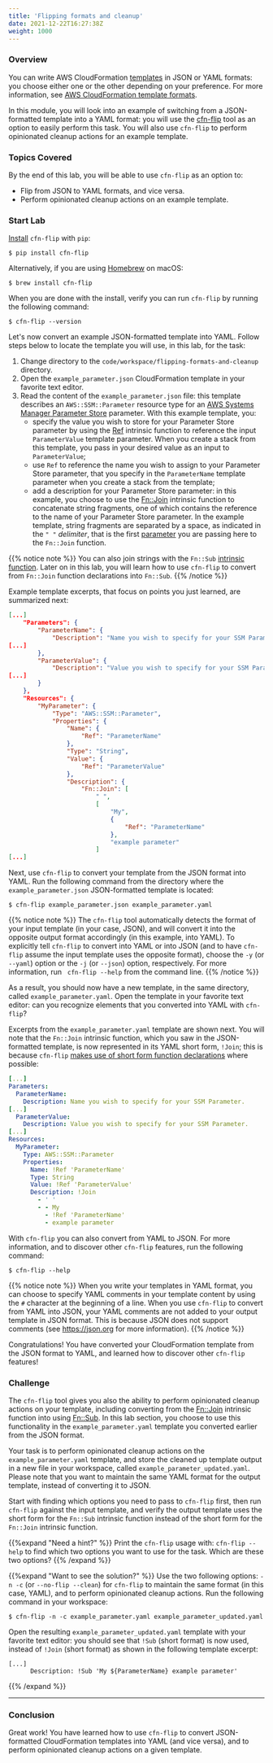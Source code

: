 ```yaml
---
title: 'Flipping formats and cleanup'
date: 2021-12-22T16:27:38Z
weight: 1000
---
```


### Overview
You can write AWS CloudFormation [templates](https://docs.aws.amazon.com/AWSCloudFormation/latest/UserGuide/template-formats.html) in JSON or YAML formats: you choose either one or the other depending on your preference. For more information, see [AWS CloudFormation template formats](https://docs.aws.amazon.com/AWSCloudFormation/latest/UserGuide/template-formats.html).

In this module, you will look into an example of switching from a JSON-formatted template into a YAML format: you will use the [cfn-flip](https://github.com/awslabs/aws-cfn-template-flip) tool as an option to easily perform this task. You will also use `cfn-flip` to perform opinionated cleanup actions for an example template.

### Topics Covered
By the end of this lab, you will be able to use `cfn-flip` as an option to:

* Flip from JSON to YAML formats, and vice versa.
* Perform opinionated cleanup actions on an example template.

### Start Lab
[Install](https://github.com/awslabs/aws-cfn-template-flip#installation) `cfn-flip` with `pip`:

```shell
$ pip install cfn-flip
```

Alternatively, if you are using [Homebrew](https://brew.sh/) on macOS:

```shell
$ brew install cfn-flip
```

When you are done with the install, verify you can run `cfn-flip` by running the following command:

```shell
$ cfn-flip --version
```

Let's now convert an example JSON-formatted template into YAML. Follow steps below to locate the template you will use, in this lab, for the task:
1. Change directory to the `code/workspace/flipping-formats-and-cleanup` directory.
2. Open the `example_parameter.json` CloudFormation template in your favorite text editor.
3. Read the content of the `example_parameter.json` file: this template describes an `AWS::SSM::Parameter` resource type for an [AWS Systems Manager Parameter Store](https://docs.aws.amazon.com/systems-manager/latest/userguide/systems-manager-parameter-store.html) parameter. With this example template, you:
      - specify the value you wish to store for your Parameter Store parameter by using the [Ref](https://docs.aws.amazon.com/AWSCloudFormation/latest/UserGuide/intrinsic-function-reference-ref.html) intrinsic function to reference the input `ParameterValue` template parameter. When you create a stack from this template, you pass in your desired value as an input to `ParameterValue`;
      - use `Ref` to reference the name you wish to assign to your Parameter Store parameter, that you specify in the `ParameterName` template parameter when you create a stack from the template;
      - add a description for your Parameter Store parameter: in this example, you choose to use the [Fn::Join](https://docs.aws.amazon.com/AWSCloudFormation/latest/UserGuide/intrinsic-function-reference-join.html) intrinsic function to concatenate string fragments, one of which contains the reference to the name of your Parameter Store parameter. In the example template, string fragments are separated by a space, as indicated in the `" "` _delimiter_, that is the first [parameter](https://docs.aws.amazon.com/AWSCloudFormation/latest/UserGuide/intrinsic-function-reference-join.html#intrinsic-function-reference-join-parameters) you are passing here to the `Fn::Join` function.

{{% notice note %}}
You can also join strings with the `Fn::Sub` [intrinsic function](https://docs.aws.amazon.com/AWSCloudFormation/latest/UserGuide/intrinsic-function-reference-sub.html). Later on in this lab, you will learn how to use `cfn-flip` to convert from `Fn::Join` function declarations into `Fn::Sub`.
{{% /notice %}}

Example template excerpts, that focus on points you just learned, are summarized next:

```json
[...]
    "Parameters": {
        "ParameterName": {
            "Description": "Name you wish to specify for your SSM Parameter.",
[...]
        },
        "ParameterValue": {
            "Description": "Value you wish to specify for your SSM Parameter.",
[...]
        }
    },
    "Resources": {
        "MyParameter": {
            "Type": "AWS::SSM::Parameter",
            "Properties": {
                "Name": {
                    "Ref": "ParameterName"
                },
                "Type": "String",
                "Value": {
                    "Ref": "ParameterValue"
                },
                "Description": {
                    "Fn::Join": [
                        " ",
                        [
                            "My",
                            {
                                "Ref": "ParameterName"
                            },
                            "example parameter"
                        ]
[...]
```

Next, use `cfn-flip` to convert your template from the JSON format into YAML. Run the following command from the directory where the `example_parameter.json` JSON-formatted template is located:

```shell
$ cfn-flip example_parameter.json example_parameter.yaml
```

{{% notice note %}}
The `cfn-flip` tool automatically detects the format of your input template (in your case, JSON), and will convert it into the opposite output format accordingly (in this example, into YAML). To explicitly tell `cfn-flip` to convert into YAML or into JSON (and to have `cfn-flip` assume the input template uses the opposite format), choose the `-y` (or `--yaml`) option or the `-j` (or `--json`) option, respectively. For more information, run ` cfn-flip --help` from the command line.
{{% /notice %}}

As a result, you should now have a new template, in the same directory, called `example_parameter.yaml`. Open the template in your favorite text editor: can you recognize elements that you converted into YAML with `cfn-flip`?

Excerpts from the `example_parameter.yaml` template are shown next. You will note that the `Fn::Join` intrinsic function, which you saw in the JSON-formatted template, is now represented in its YAML short form, `!Join`; this is because `cfn-flip` [makes use of short form function declarations](https://github.com/awslabs/aws-cfn-template-flip#about) where possible:

```yaml
[...]
Parameters:
  ParameterName:
    Description: Name you wish to specify for your SSM Parameter.
[...]
  ParameterValue:
    Description: Value you wish to specify for your SSM Parameter.
[...]
Resources:
  MyParameter:
    Type: AWS::SSM::Parameter
    Properties:
      Name: !Ref 'ParameterName'
      Type: String
      Value: !Ref 'ParameterValue'
      Description: !Join
        - ' '
        - - My
          - !Ref 'ParameterName'
          - example parameter
```

With `cfn-flip` you can also convert from YAML to JSON. For more information, and to discover other `cfn-flip` features, run the following command:

```shell
$ cfn-flip --help
```

{{% notice note %}}
When you write your templates in YAML format, you can choose to specify YAML comments in your template content by using the `#` character at the beginning of a line. When you use `cfn-flip` to convert from YAML into JSON, your YAML comments are not added to your output template in JSON format. This is because JSON does not support comments (see <https://json.org> for more information).
{{% /notice %}}

Congratulations! You have converted your CloudFormation template from the JSON format to YAML, and learned how to discover other `cfn-flip` features!

### Challenge
The `cfn-flip` tool gives you also the ability to perform opinionated cleanup actions on your template, including converting from the [Fn::Join](https://docs.aws.amazon.com/AWSCloudFormation/latest/UserGuide/intrinsic-function-reference-join.html) intrinsic function into using [Fn::Sub](https://docs.aws.amazon.com/AWSCloudFormation/latest/UserGuide/intrinsic-function-reference-sub.html). In this lab section, you choose to use this functionality in the `example_parameter.yaml` template you converted earlier from the JSON format.

Your task is to perform opinionated cleanup actions on the `example_parameter.yaml` template, and store the cleaned up template output in a new file in your workspace, called `example_parameter_updated.yaml`. Please note that you want to maintain the same YAML format for the output template, instead of converting it to JSON.

Start with finding which options you need to pass to `cfn-flip` first, then run `cfn-flip` against the input template, and verify the output template uses the short form for the `Fn::Sub` intrinsic function instead of the short form for the `Fn::Join` intrinsic function.

{{%expand "Need a hint?" %}}
Print the `cfn-flip` usage with: `cfn-flip --help` to find which two options you want to use for the task. Which are these two options?
{{% /expand %}}

{{%expand "Want to see the solution?" %}}
Use the two following options: `-n -c` (or `--no-flip --clean`) for `cfn-flip` to maintain the same format (in this case, YAML), and to perform opinionated cleanup actions. Run the following command in your workspace:

```shell
$ cfn-flip -n -c example_parameter.yaml example_parameter_updated.yaml
```

Open the resulting `example_parameter_updated.yaml` template with your favorite text editor: you should see that `!Sub` (short format) is now used, instead of `!Join` (short format) as shown in the following template excerpt:

```
[...]
      Description: !Sub 'My ${ParameterName} example parameter'
```
{{% /expand %}}

---
### Conclusion

Great work! You have learned how to use `cfn-flip` to convert JSON-formatted CloudFormation templates into YAML (and vice versa), and to perform opinionated cleanup actions on a given template.
